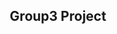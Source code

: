 <html>
<head>
<title>
  ReadMe
  </title>
</head>
<body>
<h2 align="center">
Group3 Project
</h2>
</body>
</html>
